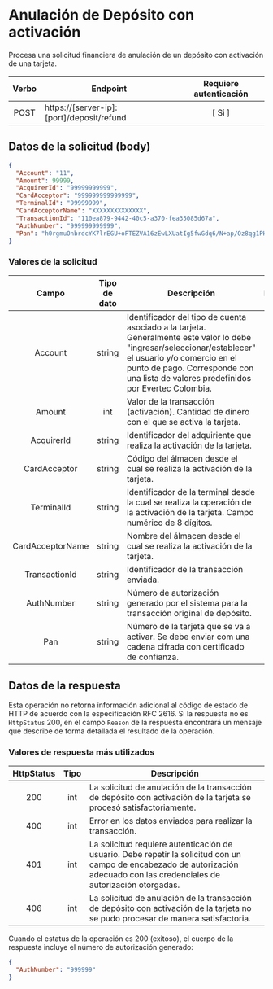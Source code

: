 # Anulación de Depósito con activación

Procesa una solicitud financiera de anulación de un depósito con activación de una tarjeta.

| Verbo | Endpoint                                      | Requiere autenticación |
| :---: | --------------------------------------------- | :--------------------: |
| POST  | https://[server-ip]:[port]/deposit/refund     |          [ Si ]        |


## Datos de la solicitud (body)

```json
{
  "Account": "11",
  "Amount": 99999,
  "AcquirerId": "99999999999",
  "CardAcceptor": "999999999999999",
  "TerminalId": "99999999",
  "CardAcceptorName": "XXXXXXXXXXXXXX",
  "TransactionId": "110ea879-9442-40c5-a370-fea35085d67a",
  "AuthNumber": "999999999999",
  "Pan": "h0rgmuOnbrdcYK7lrEGU+oFTEZVA16zEwLXUatIg5fwGdq6/N+ap/Oz8qg1PHFzsRc77MUCKkXUI+BwROe/wc62tScDrGlxIDvG1jIZApNNAOdPAoif/qctwLLniSJCCThhm11nVXOdzPEQtOprvWki7mRri1Xt8ZfrdkCeCBPs6nx3I6zfzjFa3+FR4p+ZcqB1CgFwXPp8Glandb+0OtYMCevwFDB3SfEPI3Q3/v0t39KYLHYnq4m8EY4PbPgCVC0LLcU2v2KxCjcOWMemGrGP6fX33I6kdHTyhS3bSNONBG80oRxH39/qfcyzQHJ3a4Ym/H6kcXB7Q+XPiAjwiCw=="
}
```

### Valores de la solicitud

Campo | Tipo de dato| Descripción | Requerido
:---: | :--------:| ------------ | :-----:
Account | string | Identificador del tipo de cuenta asociado a la tarjeta. Generalmente este valor lo debe "ingresar/seleccionar/establecer" el usuario y/o comercio en el punto de pago. Corresponde con una lista de valores predefinidos por Evertec Colombia. | [ Si ]
Amount | int | Valor de la transacción (activación). Cantidad de dinero con el que se activa la tarjeta. | [ Si ]
AcquirerId | string | Identificador del adquiriente que realiza la activación de la tarjeta. | [ Si ]
CardAcceptor | string | Código del álmacen desde el cual se realiza la activación de la tarjeta. | [ Si ]
TerminalId | string | Identificador de la terminal desde la cual se realiza la operación de la activación de la tarjeta. Campo numérico de 8 dígitos. | [ Si ]
CardAcceptorName | string | Nombre del álmacen desde el cual se realiza la activación de la tarjeta. | [ Si ]
TransactionId | string |Identificador de la transacción enviada.| [Si]
AuthNumber | string | Número de autorización generado por el sistema para la transacción original de depósito. | [ Si ]
Pan | string | Número de la tarjeta que se va a activar. Se debe enviar com una cadena cifrada con certificado de confianza. | [ Si ]

## Datos de la respuesta
Esta operación no retorna información adicional al código de estado de HTTP de acuerdo con la especificación RFC 2616. Si la respuesta no es `HttpStatus` 200, en el campo `Reason` de la respuesta encontrará un mensaje que describe de forma detallada el resultado de la operación.

### Valores de respuesta más utilizados

HttpStatus | Tipo | Descripción
:---: | :--------: | ------------
200 | int | La solicitud de anulación de la transacción de depósito con activación de la tarjeta se procesó satisfactoriamente.
400 | int | Error en los datos enviados para realizar la transacción.
401 | int | La solicitud requiere autenticación de usuario. Debe repetir la solicitud con un campo de encabezado de autorización adecuado con las credenciales de autorización otorgadas.
406 | int | La solicitud de anulación de la transacción de depósito con activación de la tarjeta no se pudo procesar de manera satisfactoria.

Cuando el estatus de la operación es 200 (exitoso), el cuerpo de la respuesta incluye el número de autorización generado:

```json
{
  "AuthNumber": "999999"
}
```
